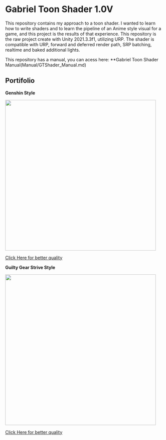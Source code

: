 # Gabriel Toon Shader 1.0V

This repository contains my approach to a toon shader. I wanted to learn how to write shaders and to learn the pipeline of an Anime style visual for a game, and this project is the results of that experience.
This repository is the raw project create with Unity 2021.3.3f1, utilizing URP.
The shader is compatible with URP, forward and deferred render path, SRP batching, realtime and baked additional lights.

This repository has a manual, you can acess here:
**Gabriel Toon Shader Manual(Manual/GTShader_Manual.md)

## Portifolio
**Genshin Style**

<img width = "480" src="Manual/Image/genshinStyleDemo.gif">

[Click Here for better quality](https://youtu.be/UaOJl1PHFNs)

**Guilty Gear Strive Style**

<img width = "480" src="Manual/Image/arcSystemStyleDemo.gif">

[Click Here for better quality](https://youtu.be/DzK9NVt1i4U)

